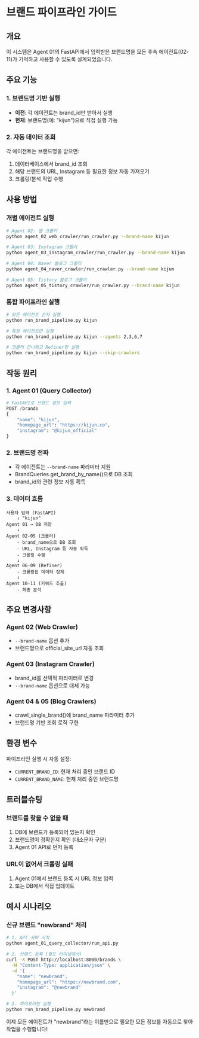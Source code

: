 # 브랜드 파이프라인 가이드

## 개요
이 시스템은 Agent 01의 FastAPI에서 입력받은 브랜드명을 모든 후속 에이전트(02-11)가 기억하고 사용할 수 있도록 설계되었습니다.

## 주요 기능

### 1. 브랜드명 기반 실행
- **이전**: 각 에이전트는 brand_id만 받아서 실행
- **현재**: 브랜드명(예: "kijun")으로 직접 실행 가능

### 2. 자동 데이터 조회
각 에이전트는 브랜드명을 받으면:
1. 데이터베이스에서 brand_id 조회
2. 해당 브랜드의 URL, Instagram 등 필요한 정보 자동 가져오기
3. 크롤링/분석 작업 수행

## 사용 방법

### 개별 에이전트 실행
```bash
# Agent 02: 웹 크롤러
python agent_02_web_crawler/run_crawler.py --brand-name kijun

# Agent 03: Instagram 크롤러  
python agent_03_instagram_crawler/run_crawler.py --brand-name kijun

# Agent 04: Naver 블로그 크롤러
python agent_04_naver_crawler/run_crawler.py --brand-name kijun

# Agent 05: Tistory 블로그 크롤러
python agent_05_tistory_crawler/run_crawler.py --brand-name kijun
```

### 통합 파이프라인 실행
```bash
# 모든 에이전트 순차 실행
python run_brand_pipeline.py kijun

# 특정 에이전트만 실행
python run_brand_pipeline.py kijun --agents 2,3,6,7

# 크롤러 건너뛰고 Refiner만 실행
python run_brand_pipeline.py kijun --skip-crawlers
```

## 작동 원리

### 1. Agent 01 (Query Collector)
```python
# FastAPI로 브랜드 정보 입력
POST /brands
{
    "name": "kijun",
    "homepage_url": "https://kijun.co",
    "instagram": "@kijun_official"
}
```

### 2. 브랜드명 전파
- 각 에이전트는 `--brand-name` 파라미터 지원
- BrandQueries.get_brand_by_name()으로 DB 조회
- brand_id와 관련 정보 자동 획득

### 3. 데이터 흐름
```
사용자 입력 (FastAPI) 
    ↓ "kijun"
Agent 01 → DB 저장
    ↓
Agent 02-05 (크롤러)
    - brand_name으로 DB 조회
    - URL, Instagram 등 자동 획득
    - 크롤링 수행
    ↓
Agent 06-09 (Refiner)
    - 크롤링된 데이터 정제
    ↓
Agent 10-11 (키워드 추출)
    - 최종 분석
```

## 주요 변경사항

### Agent 02 (Web Crawler)
- `--brand-name` 옵션 추가
- 브랜드명으로 official_site_url 자동 조회

### Agent 03 (Instagram Crawler)
- brand_id를 선택적 파라미터로 변경
- `--brand-name` 옵션으로 대체 가능

### Agent 04 & 05 (Blog Crawlers)
- crawl_single_brand()에 brand_name 파라미터 추가
- 브랜드명 기반 조회 로직 구현

## 환경 변수
파이프라인 실행 시 자동 설정:
- `CURRENT_BRAND_ID`: 현재 처리 중인 브랜드 ID
- `CURRENT_BRAND_NAME`: 현재 처리 중인 브랜드명

## 트러블슈팅

### 브랜드를 찾을 수 없을 때
1. DB에 브랜드가 등록되어 있는지 확인
2. 브랜드명이 정확한지 확인 (대소문자 구분)
3. Agent 01 API로 먼저 등록

### URL이 없어서 크롤링 실패
1. Agent 01에서 브랜드 등록 시 URL 정보 입력
2. 또는 DB에서 직접 업데이트

## 예시 시나리오

### 신규 브랜드 "newbrand" 처리
```bash
# 1. API 서버 시작
python agent_01_query_collector/run_api.py

# 2. 브랜드 등록 (별도 터미널에서)
curl -X POST http://localhost:8000/brands \
  -H "Content-Type: application/json" \
  -d '{
    "name": "newbrand",
    "homepage_url": "https://newbrand.com",
    "instagram": "@newbrand"
  }'

# 3. 파이프라인 실행
python run_brand_pipeline.py newbrand
```

이제 모든 에이전트가 "newbrand"라는 이름만으로 필요한 모든 정보를 자동으로 찾아 작업을 수행합니다!